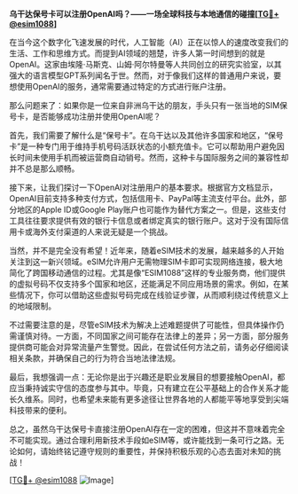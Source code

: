 **乌干达保号卡可以注册OpenAI吗？——一场全球科技与本地通信的碰撞[[TG💪+ @esim1088](https://t.me/s/esim1088)]**

在当今这个数字化飞速发展的时代，人工智能（AI）正在以惊人的速度改变我们的生活、工作和思维方式。而提到AI领域的翘楚，许多人第一时间想到的就是OpenAI。这家由埃隆·马斯克、山姆·阿尔特曼等人共同创立的研究实验室，以其强大的语言模型GPT系列闻名于世。然而，对于像我们这样的普通用户来说，要想使用OpenAI的服务，通常需要通过特定的方式进行账户注册。

那么问题来了：如果你是一位来自非洲乌干达的朋友，手头只有一张当地的SIM保号卡，是否能够成功注册并使用OpenAI呢？

首先，我们需要了解什么是“保号卡”。在乌干达以及其他许多国家和地区，“保号卡”是一种专门用于维持手机号码活跃状态的小额充值卡。它可以帮助用户避免因长时间未使用手机而被运营商自动销号。然而，这种卡与国际服务之间的兼容性却并不总是那么顺畅。

接下来，让我们探讨一下OpenAI对注册用户的基本要求。根据官方文档显示，OpenAI目前支持多种支付方式，包括信用卡、PayPal等主流支付平台。此外，部分地区的Apple ID或Google Play账户也可能作为替代方案之一。但是，这些支付工具往往要求提供有效的银行卡信息或者绑定真实的银行账户。这对于没有国际信用卡或海外支付渠道的人来说无疑是一个挑战。

当然，并不是完全没有希望！近年来，随着eSIM技术的发展，越来越多的人开始关注到这一新兴领域。eSIM允许用户无需物理SIM卡即可实现网络连接，极大地简化了跨国移动通信的过程。尤其是像“ESIM1088”这样的专业服务商，他们提供的虚拟号码不仅支持多个国家和地区，还能满足不同应用场景的需求。例如，在某些情况下，你可以借助这些虚拟号码完成在线验证步骤，从而顺利绕过传统意义上的地域限制。

不过需要注意的是，尽管eSIM技术为解决上述难题提供了可能性，但具体操作仍需谨慎对待。一方面，不同国家之间可能存在法律上的差异；另一方面，部分服务提供商可能会对异常流量产生警觉。因此，在尝试任何方法之前，请务必仔细阅读相关条款，并确保自己的行为符合当地法律法规。

最后，我想强调一点：无论你是出于兴趣还是职业发展目的想要接触OpenAI，都应当秉持诚实守信的态度参与其中。毕竟，只有建立在公平基础上的合作关系才能长久维系。同时，也希望未来能有更多途径让世界各地的人都能平等地享受到尖端科技带来的便利。

总之，虽然乌干达保号卡直接注册OpenAI存在一定的困难，但这并不意味着完全不可能实现。通过合理利用新技术手段如eSIM等，或许能找到一条可行之路。无论如何，请始终铭记遵守规则的重要性，并保持积极乐观的心态去面对未知的挑战！

[[TG💪+ @esim1088](https://t.me/s/esim1088) ![Image](https://i.postimg.cc/4NQfJmqS/Snipaste-2025-05-13-00-14-12.png)]
